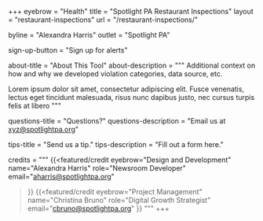 +++
eyebrow = "Health"
title = "Spotlight PA Restaurant Inspections"
layout = "restaurant-inspections"
url = "/restaurant-inspections/"

byline = "Alexandra Harris"
outlet = "Spotlight PA"


sign-up-button = "Sign up for alerts"

about-title = "About This Tool"
about-description  = """
Additional context on how and why we developed violation categories, data source, etc.

Lorem ipsum dolor sit amet, consectetur adipiscing elit. Fusce venenatis, lectus eget tincidunt malesuada, risus nunc dapibus justo, nec cursus turpis felis at libero
"""

questions-title = "Questions?"
questions-description = "Email us at xyz@spotlightpa.org"

tips-title = "Send us a tip."
tips-description = "Fill out a form here."

credits = """
  {{<featured/credit
      eyebrow="Design and Development"
      name="Alexandra Harris"
      role="Newsroom Developer"
      email="aharris@spotlightpa.org"
  >}}
  {{<featured/credit
      eyebrow="Project Management"
      name="Christina Bruno"
      role="Digital Growth Strategist"
      email="cbruno@spotlightpa.org"
  >}}
  """
+++
